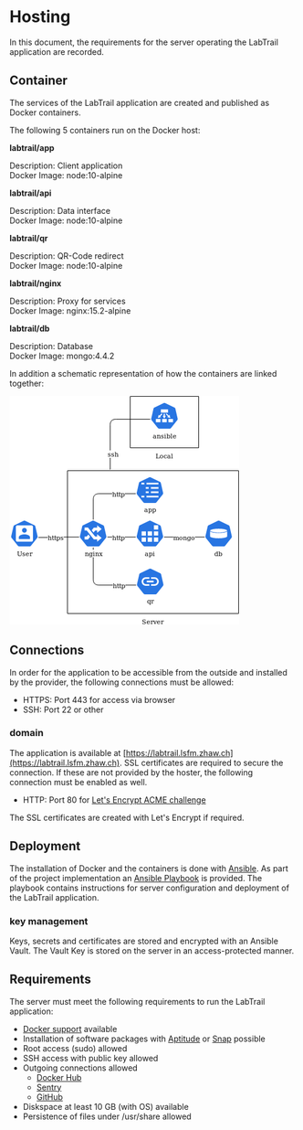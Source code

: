 # Hosting

In this document, the requirements for the server operating the LabTrail application are recorded.

## Container

The services of the LabTrail application are created and published as Docker containers.

The following 5 containers run on the Docker host:

**labtrail/app**

Description: Client application  
Docker Image: node:10-alpine

**labtrail/api**

Description: Data interface  
Docker Image: node:10-alpine

**labtrail/qr**

Description: QR-Code redirect  
Docker Image: node:10-alpine

**labtrail/nginx**

Description: Proxy for services  
Docker Image: nginx:15.2-alpine  

**labtrail/db**

Description: Database  
Docker Image: mongo:4.4.2

In addition a schematic representation of how the containers are linked together:

![](container.png)

## Connections

In order for the application to be accessible from the outside and installed by the provider, the following connections must be allowed:

* HTTPS: Port 443 for access via browser
* SSH: Port 22 or other

### domain

The application is available at [https://labtrail.lsfm.zhaw.ch](https://labtrail.lsfm.zhaw.ch). SSL certificates are required to secure the connection. If these are not provided by the hoster, the following connection must be enabled as well.

* HTTP: Port 80 for [Let's Encrypt ACME challenge](https://letsencrypt.org/docs/allow-port-80/)

The SSL certificates are created with Let's Encrypt if required.

## Deployment

The installation of Docker and the containers is done with [Ansible](https://www.ansible.com/). As part of the project implementation an [Ansible Playbook](https://docs.ansible.com/ansible/latest/user_guide/playbooks.html) is provided. The playbook contains instructions for server configuration and deployment of the LabTrail application.

### key management

Keys, secrets and certificates are stored and encrypted with an Ansible Vault. The Vault Key is stored on the server in an access-protected manner.

## Requirements

The server must meet the following requirements to run the LabTrail application:

* [Docker support](https://docs.docker.com/install/linux/docker-ce/ubuntu/) available
* Installation of software packages with [Aptitude](https://help.ubuntu.com/lts/serverguide/aptitude.html) or [Snap](https://snapcraft.io/) possible
* Root access (sudo) allowed
* SSH access with public key allowed
* Outgoing connections allowed
  * [Docker Hub](https://hub.docker.com/)
  * [Sentry](https://sentry.io)
  * [GitHub](https://github.com/)
* Diskspace at least 10 GB (with OS) available
* Persistence of files under /usr/share allowed